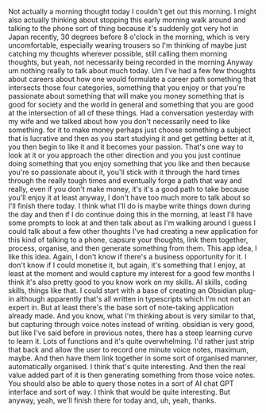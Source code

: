 Not actually a morning thought today I couldn't get out this morning. I might also actually thinking about stopping this early morning walk around and talking to the phone sort of thing because it's suddenly got very hot in Japan recently, 30 degrees before 8 o'clock in the morning, which is very uncomfortable, especially wearing trousers so I'm thinking of maybe just catching my thoughts wherever possible, still calling them morning thoughts, but yeah, not necessarily being recorded in the morning Anyway um nothing really to talk about much today. Um I've had a few few thoughts about careers about how one would formulate a career path something that intersects those four categories, something that you enjoy or that you're passionate about something that will make you money something that is good for society and the world in general and something that you are good at the intersection of all of these things. Had a conversation yesterday with my wife and we talked about how you don't necessarily need to like something. for it to make money perhaps just choose something a subject that is lucrative and then as you start studying it and get getting better at it, you then begin to like it and it becomes your passion. That's one way to look at it or you approach the other direction and you you just continue doing something that you enjoy something that you like and then because you're so passionate about it, you'll stick with it through the hard times through the really tough times and eventually forge a path that way and really, even if you don't make money, it's it's a good path to take because you'll enjoy it at least anyway, I don't have too much more to talk about so I'll finish there today. I think what I'll do is maybe write things down during the day and then if I do continue doing this in the morning, at least I'll have some prompts to look at and then talk about as I'm walking around I guess I could talk about a few other thoughts I've had creating a new application for this kind of talking to a phone, capsure your thoughts, link them together, process, organise, and then generate something from them. This app idea, I like this idea. Again, I don't know if there's a business opportunity for it. I don't know if I could monetise it, but again, it's something that I enjoy, at least at the moment and would capture my interest for a good few months I think it's also pretty good to you know work on my skills. AI skills, coding skills, things like that. I could start with a base of creating an Obsidian plug-in although apparently that's all written in typescripts which I'm not not an expert in. But at least there's the base sort of note-taking application already made. And you know, what I'm thinking about is very similar to that, but capturing through voice notes instead of writing. obsidian is very good, but like I've said before in previous notes, there has a steep learning curve to learn it. Lots of functions and it's quite overwhelming. I'd rather just strip that back and allow the user to record one minute voice notes, maximum, maybe. And then have them link together in some sort of organised manner, automatically organised. I think that's quite interesting. And then the real value added part of it is then generating something from those voice notes. You should also be able to query those notes in a sort of AI chat GPT interface and sort of way. I think that would be quite interesting. But anyway, yeah, we'll finish there for today and, uh, yeah, thanks.